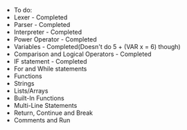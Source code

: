 
- To do:
- Lexer - Completed
- Parser - Completed
- Interpreter - Completed
- Power Operator - Completed
- Variables - Completed(Doesn't do 5 + (VAR x = 6) though)
- Comparison and Logical Operators - Completed 
- IF statement - Completed
- For and While statements
- Functions
- Strings
- Lists/Arrays
- Built-In Functions
- Multi-Line Statements
- Return, Continue and Break
- Comments and Run
